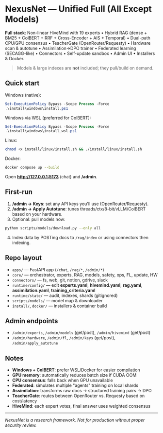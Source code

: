# NexusNet — Unified Full (All Except Models)

**Full stack**: Non-linear HiveMind with 19 experts • Hybrid RAG (dense + BM25 + ColBERT + RRF + Cross-Encoder + AIS + Temporal) • Dual-path CPU/GPU consensus • TeacherGate (OpenRouter/Requesty) • Hardware scan & autotune • Assimilation→DPO trainer • Federated learning (SECAGG-like) • Connectors • Self-update sandbox • Admin UI • Installers & Docker.  

> Models & large indexes are **not** included; they pull/build on demand.

## Quick start
Windows (native):
```powershell
Set-ExecutionPolicy Bypass -Scope Process -Force
.\install\windows\install.ps1
```
Windows via WSL (preferred for ColBERT):
```powershell
Set-ExecutionPolicy Bypass -Scope Process -Force
.\install\windows\install_wsl.ps1
```
Linux:
```bash
chmod +x install/linux/install.sh && ./install/linux/install.sh
```
Docker:
```bash
docker compose up --build
```
Open **http://127.0.0.1:5173** (chat) and **/admin**.

## First-run
1. **/admin → Keys**: set any API keys you'll use (OpenRouter/Requesty).
2. **/admin → Apply Autotune**: tunes threads/ctx/8-bit/vLLM/ColBERT based on your hardware.
3. Optional: pull models now:
```bash
python scripts/models/download.py --only all
```
4. Index data by POSTing docs to `/rag/index` or using connectors then indexing.

## Repo layout
- `apps/` — FastAPI app (`/chat`, `/rag/*`, `/admin/*`)
- `core/` — orchestrator, experts, RAG, models, safety, ops, FL, update, HW
- `connectors/` — fs, web, git, notion, gdrive, slack
- `runtime/config/` — edit **experts.yaml**, **hivemind.yaml**, **rag.yaml**, **assimilation.yaml**, **training_criteria.yaml**
- `runtime/state/` — audit, indexes, shards (gitignored)
- `scripts/models/` — model map & downloader
- `install/`, `docker/` — installers & container build

## Admin endpoints
- `/admin/experts`, `/admin/models` (get/post), `/admin/hivemind` (get/post)
- `/admin/hardware`, `/admin/fl`, `/admin/keys` (get/post), `/admin/apply_autotune`

## Notes
- **Windows + ColBERT**: prefer WSL/Docker for easier compilation
- **GPU memory**: automatically reduces batch size if CUDA OOM
- **CPU consensus**: falls back when GPU unavailable
- **Federated**: simulates multiple "agents" training on local shards
- **Assimilation**: transforms raw docs → structured training pairs → DPO
- **TeacherGate**: routes between OpenRouter vs. Requesty based on cost/latency
- **HiveMind**: each expert votes, final answer uses weighted consensus

---
*NexusNet is a research framework. Not for production without proper security review.*